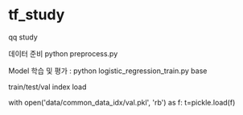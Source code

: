 # tf_study
qq study


데이터 준비 python preprocess.py

Model 학습 및 평가 : python logistic_regression_train.py base


train/test/val index load

with open('data/common_data_idx/val.pkl', 'rb') as f:
    t=pickle.load(f)
